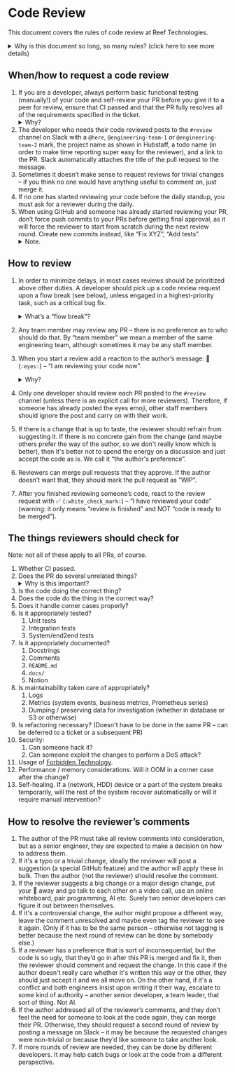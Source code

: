 # Code Review

This document covers the rules of code review at Reef Technologies.

<details>
<summary>Why is this document so long, so many rules? (click here to see more details)</summary>
We had our way of doing things which didn’t need to be described for us, but in early 2025 we noticed that new engineers
joining our team tend to bring in code review habits from their previous workplace. When we put it like that,
it doesn’t sound so bad, but it caused some friction and has shown us really terrible ways in which some companies
tend to operate. We wrote this document for newcomers so that they can smoothly transition into our culture.
As with every policy, if something is bad and you care about it enough, feel free to bring it up on S3
and the governance process, operating in front of you and with you, will decide whether to change (most likely yes).
</details>

## When/how to request a code review

1. If you are a developer, always perform basic functional testing (manually!) of your code and self-review your PR
   before you give it to a peer for review, ensure that CI passed and that the PR fully resolves all of the requirements
   specified in the ticket. <details><summary>Why?</summary>If you won’t do that, then inevitably you’ll end up
   submitting review requests which bounce for silly reasons. It is important for us to avoid that as such behavior can
   negatively impact the mutual respect senior developers should have for each other.</details>
2. The developer who needs their code reviewed posts to the `#review` channel on Slack with a `@here`,
   `@engineering-team-1` or `@engineering-team-2` mark, the project name as shown in Hubstaff, a todo name (in order to
   make time reporting super easy for the reviewer), and a link to the PR. Slack automatically attaches the title of the
   pull request to the message.
3. Sometimes it doesn’t make sense to request reviews for trivial changes – if you think no one would have anything
   useful to comment on, just merge it.
4. If no one has started reviewing your code before the daily standup, you must ask for a reviewer during the daily.
5. When using GitHub and someone has already started reviewing your PR, don’t force push commits to your PRs before
   getting final approval, as it will force the reviewer to start from scratch during the next review round. Create new
   commits instead, like “Fix XYZ”, “Add tests”. <details><summary>Note.</summary>This is a limitation of GitHub and a
   primary motivator to consider moving development off to gitlab / gerrit, though as of writing this document we have
   not decided to switch.</details>

## How to review

1. In order to minimize delays, in most cases reviews should be prioritized above other duties. A developer should pick
   up a code review request upon a flow break (see below), unless engaged in a highest-priority task, such as a critical
   bug fix. <details><summary>What’s a “flow break”?</summary>
   By flow break we understand a moment in work such as:
   
    * Starting the day
    * Finishing a task
    * Finishing a (non-tiny) meeting
    * Getting back from lunch

   or any event which causes a developer to unload the context of a task from their mind. We are a performance-conscious
   bunch. We don’t obsess over work performance, but “multi-tasking” is the top 1 reason for performance degradation
   which can absolutely decimate the output level of software developers, so ignoring it would be foolish. There’s a
   link to an incredible lecture from ABE 2016 in [training](../training.md), check it out if you haven’t
   already.</details>
2. Any team member may review any PR – there is no preference as to who should do that. By “team member” we mean a
   member of the same engineering team, although sometimes it may be any staff member.
3. When you start a review add a reaction to the author’s message: 👀 (`:eyes:`) – “I am reviewing your code
   now”. <details><summary>Why?</summary> This is a locking mechanism which prevents multiple developers from reviewing
   the same PR at the same time. Technically the reviewer should wait a second or two after reacting and make sure that
   the number of eye reactions is still 1.</details>
4. Only one developer should review each PR posted to the `#review` channel (unless there is an explicit call for more
   reviewers). Therefore, if someone has already posted the eyes emoji, other staff members should ignore the post and
   carry on with their work.
5. If there is a change that is up to taste, the reviewer should refrain from suggesting it. If there is no concrete
   gain from the change (and maybe others prefer the way of the author, so we don't really know which is better), then
   it's better not to spend the energy on a discussion and just accept the code as is. We call it “the author's
   preference”.
6. Reviewers can merge pull requests that they approve. If the author doesn’t want that, they should mark the pull
   request as “WIP”.
7. After you finished reviewing someone’s code, react to the review request with ✅ (`:white_check_mark:`) – “I have
   reviewed your code” (warning: it only means “review is finished” and NOT “code is ready to be merged”).

## The things reviewers should check for

Note: not all of these apply to all PRs, of course.

1. Whether CI passed.
2. Does the PR do several unrelated things? <details><summary>Why is this important?</summary>In some products it's
   better to have a feature per PR because if you'll have to roll something back, and it's glued together to a bunch of
   other stuff in a massive PR, that'll increase the recovery time after failed deployment by orders of
   magnitude.</details>
3. Is the code doing the correct thing?
4. Does the code do the thing in the correct way?
5. Does it handle corner cases properly?
6. Is it appropriately tested?
    1. Unit tests
    2. Integration tests
    3. System/end2end tests
7. Is it appropriately documented?
    1. Docstrings
    2. Comments
    3. `README.md`
    4. `docs/`
    5. Notion
8. Is maintainability taken care of appropriately?
    1. Logs
    2. Metrics (system events, business metrics, Prometheus series)
    3. Dumping / preserving data for investigation (whether in database or S3 or otherwise)
9. Is refactoring necessary? (Doesn't have to be done in the same PR – can be deferred to a ticket or a subsequent PR)
10. Security:
    1. Can someone hack it?
    2. Can someone exploit the changes to perform a DoS attack?
11. Usage of [Forbidden Technology](Code_conventions.md#restricted-patterns--forbidden-technologies).
12. Performance / memory considerations. Will it OOM in a corner case after the change?
13. Self-healing. If a (network, HDD) device or a part of the system breaks temporarily, will the rest of the system
    recover automatically or will it require manual intervention?

## How to resolve the reviewer’s comments

1. The author of the PR must take all review comments into consideration, but as a senior engineer, they are expected to
   make a decision on how to address them.
2. If it's a typo or a trivial change, ideally the reviewer will post a suggestion (a special GitHub feature) and the
   author will apply these in bulk. Then the author (not the reviewer) should resolve the comment.
3. If the reviewer suggests a big change or a major design change, put your 🎹 away and go talk to each other on a video
   call, use an online whiteboard, pair programming, AI etc. Surely two senior developers can figure it out between
   themselves.
4. If it's a controversial change, the author might propose a different way, leave the comment unresolved and maybe even
   tag the reviewer to see it again. (Only if it has to be the same person – otherwise not tagging is better because the
   next round of review can be done by somebody else.)
5. If a reviewer has a preference that is sort of inconsequential, but the code is so ugly, that they’d go in after this
   PR is merged and fix it, then the reviewer should comment and request the change. In this case if the author doesn't
   really care whether it's written this way or the other, they should just accept it and we all move on. On the other
   hand, if it's a conflict and both engineers insist upon writing it their way, escalate to some kind of authority –
   another senior developer, a team leader, that sort of thing. Not AI.
6. If the author addressed all of the reviewer’s comments, and they don’t feel the need for someone to look at the code
   again, they can merge their PR. Otherwise, they should request a second round of review by posting a message on
   Slack – it may be because the requested changes were non-trivial or because they’d like someone to take another look.
7. If more rounds of review are needed, they can be done by different developers. It may help catch bugs or look at the
   code from a different perspective.
